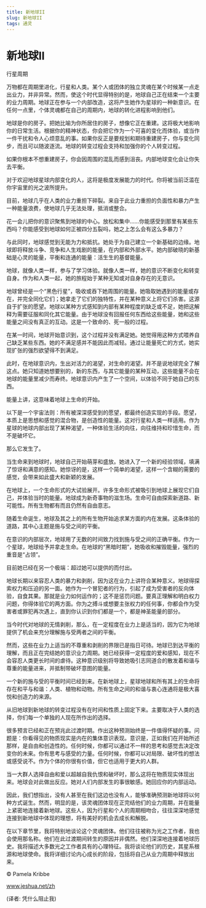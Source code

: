 ```yaml
--- 
title: 新地球II 
slug: 新地球II 
tags: 通灵 
--- 
```

# 新地球II

行星周期

万物都在周期里进化，行星和人类。某个人或团体的独立灵魂在某个时候某一点走出业力，并非异常。然而，使这个时代显得特别的是，地球自己正在结束一个主要的业力周期。地球正在参与一个内部改造，这将产生她作为星球的一种新意识。在任何一点里，个体灵魂都在自己的周期内，地球的转化进程影响到他们。

地球是你的房子。把她比喻为你所居住的房子，想像它正在重建。这将极大地影响你的日常生活。根据你的精神状态，你会把它作为一个可喜的变化而体验，或当作一件干扰和令人心烦意乱的事。如果你反正是要规划和期待重建房子，你与变化同步，而且可以随波逐流。地球的转变过程会支持和加强你的个人转变过程。

如果你根本不想重建房子，你会因周围的混乱而感到沮丧。内部地球变化会让你失去平衡。

对于欢迎地球星球内部变化的人，这将是极度发展能力的时代。你将被当前泛滥在你宇宙里的光之波所提升。

目前，地球几乎在人类的业力重担下碎裂。来自于此业力重担的负面性和暴力产生一种能量浪费，使地球几乎无法处理，抵消或整合。

花一会儿把你的意识聚焦到地球的中心。放松和集中……你能感受到那里有某些东西吗？你能感受到地球如何正被四分五裂吗，她之上怎么会有这么多暴力？

与此同时，地球感觉到无能为力和抵抗。她处于为自己建立一个新基础的边缘。地球即将释放斗争、竞争和人生戏剧的能量，在内部和外部水平。她内部破晓的新基础是心灵的能量，平衡和连通的能量：活生生的基督能量。

地球，就像人类一样，参与了学习体验。就像人类一样，她的意识不断变化和转变自身。作为和人类一起，她的旅程始于某种无知或对自身存在的无意识。

地球曾经是一个“黑色行星”，吸收或吞下她周围的能量。她吸取她遇到的能量或存在，并完全同化它们；她拿走了它们的独特性，并在某种意义上将它们杀害。这源自于扩张的愿望。地球以某种方式感知到内部有某种程度的缺乏或不足，她把这解释为需要征服和同化其它能量。由于地球没有回报任何东西给这些能量，她和这些能量之间没有真正的互动。这是一个致命的、死一般的过程。

在某一时间，地球开始意识到，这个过程并没有满足她。她觉得用这种方式喂养自己缺乏某些东西。她的不满足感并不能因此而减轻。通过让能量死亡的方式，她实现扩张的强烈欲望得不到满足。

此时，在地球意识内，生出对活力的渴望，对生命的渴望。并不是说地球完全了解这点。她只知道她想要别的，新的东西，与其它能量的某种互动，这些能量不会在地球的能量里减少而寿终。地球意识内产生了一个空间，以体验不同于她自己的东西。

能量上讲，这意味着地球上生命的开始。

以下是一个宇宙法则：所有被深深感受到的愿望，都最终创造实现的手段。愿望，本质上是思想和感觉的混合物，是创造性的能量。这对行星和人类一样适用。作为星球的地球内部出现了某种渴望，一种体验生活的向往，向往维持和珍惜生命，而不是破坏它。

那么它发生了。

当生命来到地球时，地球自己开始萌芽和盛放。她进入了一个新的经验领域，填满了惊讶和满意的感知。她惊讶的是，这样一个简单的渴望，这样一个含糊的需要的感觉，会带来如此盛大和新颖的发展。

在地球上，一个生命形式的大试验展开。许多生命形式被吸引到地球上展现它们自己，并体验当时的能量。地球成为新奇事物的滋生场。生命可自由探索新道路、新可能性。所有生物都有而且仍然有自由意志。

随着生命诞生，地球及其之上的所有生物开始追求某方面的内在发展。这条体验的道路，其中心主题是施与受之间的平衡。

在意识的内部层次，地球用了无数的时间致力找到施与受之间的正确平衡。作为一个星球，地球给予并拿走生命。在地球的“黑暗时期”，她吸收和摧毁能量，强烈的重音是“占领”。

目前她已经在另一个极端：超过她可以提供的而付出。

地球长期以来容忍人类的暴力和剥削，因为这在业力上讲符合某种意义。地球得探索权力和压迫的另一面。她作为一个冒犯者的行为，引起了成为受害者的反向体验，自食其果。那就是业力如何运作的；这不是惩罚问题。要真正理解和明白权力问题，你得体验它的两方面。你为之搏斗或想要主张权力的任何事，你都会作为受害者或罪犯再次遇上，直到你认识到你们都是一个，都是神圣能量的部分。

当今时代对地球的无情剥削，那么，在一定程度在业力上是适当的，因为它为地球提供了机会来充分理解施与受两者之间的平衡。

然而，这些在业力上适当的不尊重和剥削的界限已是指日可待。地球已到达平衡的理解，而且正在完结她的意识业力周期。她已经获得一定程度的爱和感知，现在不会容忍人类更长时间的虐待。这种意识级别将导致她吸引志同道合的散发着和谐与尊重的能量进来，并抵制带破坏意图的能量。

一个新的施与受的平衡时间已经到来。在新地球上，星球地球和所有其上的生命将存在和平与和谐：人类、植物和动物。所有生命之间的和谐与衷心连通将是极大喜悦和创造力的来源。

从旧地球到新地球的转变过程没有在时间和性质上固定下来。主要取决于人类的选择，你们每一个单独的人现在所作出的选择。

很多预言已经和正在预兆此过渡时期。作出这种预测始终是一件值得怀疑的事。问题是：你看得见的物质现实是内在的集体意识表现。意识是，正如我们在开始所述那样，是自由和创造性的。任何时候，你都可以通过不一样的思考和感觉去决定改变你的未来。你有思考与感受的力量。任何时候，你都可以对局限、破坏性的想法或感受说不。作为个体的你很有价值，但它也适用于更大的人群。

当一大群人选择自由和爱以超越自我仇恨和破坏时，那么这将在物质现实体现出来。地球会对此做出反应。她对人们内部发生的事很敏感。她回应你的内部运动。

因此，我们想指出，没有人甚至在我们这边也没有人，能够准确预测新地球将以何种方式诞生。然而，明显的是，该灵魂团体现在正完结他们的业力周期，并在能量上紧密地连接着新地球。这些人，因为行星和个人的周期相吻合，往往深深地感觉连接到新地球中体现的理想，将有美好的机会去成长和解脱。

在以下章节里，我将特别地谈论这个灵魂团体。他们往往被称为光之工作者，我也会使用那名称。他们在此过渡期间转生的原因并非偶然。他们深深地连接着地球历史。我将描述大多数光之工作者具有的心理特征。我将谈论他们的历史，其星系根源和地球使命。我将详细讨论内心成长的阶段，包括将自己从业力周期中释放出来。

© Pamela Kribbe

www.jeshua.net/zh

(译者: 凭什么阻止我)